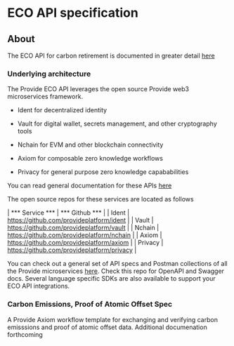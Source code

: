 # ECO API specification

## About

The ECO API for carbon retirement is documented in greater detail [here](https://docs.provide.services/payments/eco/api)

### Underlying architecture

The Provide ECO API leverages the open source Provide web3 microservices framework. 

- Ident for decentralized identity

- Vault for digital wallet, secrets management, and other cryptography tools 

- Nchain for EVM and other blockchain connectivity

- Axiom for composable zero knowledge workflows

- Privacy for general purpose zero knowledge capababilities

You can read general documentation for these APIs [here](https://docs.provide.services)

The open source repos for these services are located as follows

| *** Service *** | *** Github *** |
| Ident | https://github.com/provideplatform/ident |
| Vault | https://github.com/provideplatform/vault |
| Nchain | https://github.com/provideplatform/nchain |
| Axiom | https://github.com/provideplatform/axiom |
| Privacy | https://github.com/provideplatform/privacy |

You can check out a general set of API specs and Postman collections of all the Provide microservices [here](https://github.com/provideplatform/provide-postman). Check this repo for OpenAPI and Swagger docs. Several language specific SDKs are also available to support your ECO API integrations.

### Carbon Emissions, Proof of Atomic Offset Spec

A Provide Axiom workflow template for exchanging and verifying carbon emisssions and proof of atomic offset data. Additional documenation forthcoming
